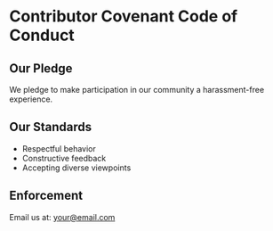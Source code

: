 # Contributor Covenant Code of Conduct

## Our Pledge
We pledge to make participation in our community a harassment-free experience.

## Our Standards
- Respectful behavior
- Constructive feedback
- Accepting diverse viewpoints

## Enforcement
Email us at: your@email.com
